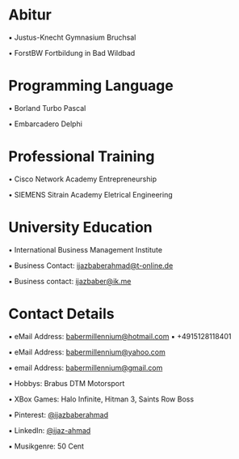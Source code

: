 # Abitur

▪︎ Justus-Knecht Gymnasium Bruchsal

• ForstBW Fortbildung in Bad Wildbad

# Programming Language

• Borland Turbo Pascal

• Embarcadero Delphi

# Professional Training

• Cisco Network Academy Entrepreneurship

• SIEMENS Sitrain Academy Eletrical Engineering

# University Education 

• International Business Management Institute

▪︎ Business Contact: ijazbaberahmad@t-online.de

▪︎ Business contact: ijazbaber@ik.me

# Contact Details 

▪︎ eMail Address: babermillennium@hotmail.com ▪︎ +4915128118401 

▪︎ eMail Address: babermillennium@yahoo.com 

▪︎ email Address: babermillennium@gmail.com

• Hobbys: Brabus DTM Motorsport

• XBox Games: Halo Infinite, Hitman 3, Saints Row Boss

▪︎ Pinterest: [@ijazbaberahmad](https://www.pinterest.de/ijazbaberahmad/)

▪︎ LinkedIn: [@ijaz-ahmad](https://www.linkedin.com/in/ijaz-ahmad-69677b13a/)

▪︎ Musikgenre: 50 Cent 



